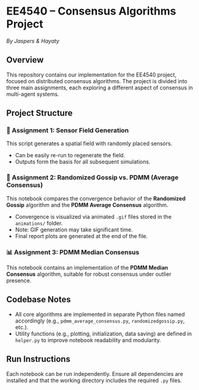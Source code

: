 # EE4540 – Consensus Algorithms Project  
*By Jaspers & Hayaty*

## Overview

This repository contains our implementation for the EE4540 project, focused on distributed consensus algorithms. The project is divided into three main assignments, each exploring a different aspect of consensus in multi-agent systems.

## Project Structure

### 📍 Assignment 1: Sensor Field Generation  
This script generates a spatial field with randomly placed sensors.  
- Can be easily re-run to regenerate the field.  
- Outputs form the basis for all subsequent simulations.

### 🔄 Assignment 2: Randomized Gossip vs. PDMM (Average Consensus)  
This notebook compares the convergence behavior of the **Randomized Gossip** algorithm and the **PDMM Average Consensus** algorithm.  
- Convergence is visualized via animated `.gif` files stored in the `animations/` folder.  
- Note: GIF generation may take significant time.  
- Final report plots are generated at the end of the file.

### 📊 Assignment 3: PDMM Median Consensus  
This notebook contains an implementation of the **PDMM Median Consensus** algorithm, suitable for robust consensus under outlier presence.

## Codebase Notes

- All core algorithms are implemented in separate Python files named accordingly (e.g., `pdmm_average_consensus.py`, `randomizedgossip.py`, etc.).
- Utility functions (e.g., plotting, initialization, data saving) are defined in `helper.py` to improve notebook readability and modularity.

## Run Instructions

Each notebook can be run independently. Ensure all dependencies are installed and that the working directory includes the required `.py` files.
